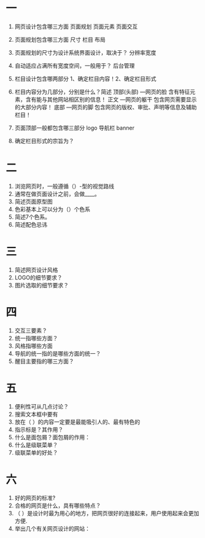 # 一
1. 网页设计包含哪三方面
页面规划 页面元素 页面交互
2. 页面规划包含哪三方面
尺寸 栏目 布局
3. 页面规划的尺寸为设计系统界面设计，取决于？
分辨率宽度
4. 自动适应占满所有宽度空间，一般用于？
后台管理
5. 栏目设计包含哪两部分
  1、确定栏目内容！2、确定栏目形式
6. 栏目内容分为几部分，分别是什么？简述
顶部(头部)   —网页的脸
含有特征元素，含有能与其他网站相区别的信息！
正文   —网页的躯干
包含网页需要显示的大部分内容！
底部   —网页的脚
包含网页的版权、审批、声明等信息及辅助栏目！

7. 页面顶部一般都包含哪三部分
logo 导航栏 banner
8. 确定栏目形式的宗旨为？

# 二
1. 浏览网页时，一般遵循（）-型的视觉路线
2. 通常在做页面设计之前，会做____。
3. 简述页面原型图
4. 色彩基本上可以分为（）个色系
5. 简述7个色系。
6. 简述配色忌讳

# 三 
1. 简述网页设计风格
2. LOGO的细节要求？
3. 图片选取的细节要求？

# 四
1. 交互三要素？
2. 统一指哪些方面？
3. 风格指哪些方面
4. 导航的统一指的是哪些方面的统一？
5. 醒目主要指的哪三方面？

# 五
1. 便利性可从几点讨论？
2. 搜索文本框中要有
3. 放在（ ）的内容一定要是最能吸引人的、最有特色的
4. 指示标是？其作用？
5. 什么是面包屑？面包屑的作用：
6. 什么是级联菜单？
7. 级联菜单的好处？

# 六
1. 好的网页的标准?
2. 合格的网页是什么，具有哪些特点？
3. （ ）是设计时最为用心的地方，把网页很好的连接起来，用户使用起来会更加方便.
5. 举出几个有关网页设计的网站：

